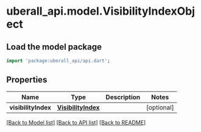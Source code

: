 # uberall_api.model.VisibilityIndexObject

## Load the model package
```dart
import 'package:uberall_api/api.dart';
```

## Properties
Name | Type | Description | Notes
------------ | ------------- | ------------- | -------------
**visibilityIndex** | [**VisibilityIndex**](VisibilityIndex.md) |  | [optional] 

[[Back to Model list]](../README.md#documentation-for-models) [[Back to API list]](../README.md#documentation-for-api-endpoints) [[Back to README]](../README.md)


